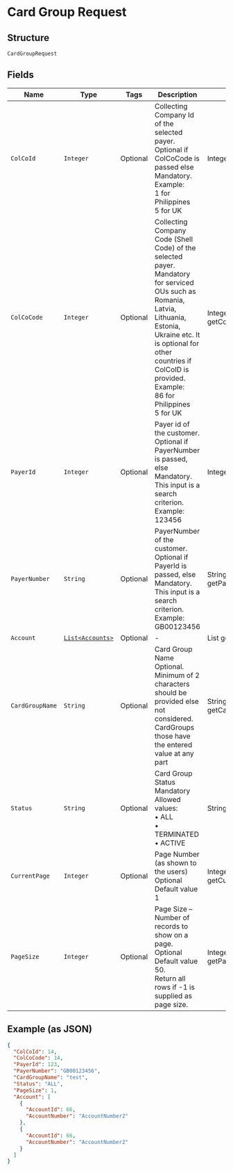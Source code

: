 
# Card Group Request

## Structure

`CardGroupRequest`

## Fields

| Name | Type | Tags | Description | Getter | Setter |
|  --- | --- | --- | --- | --- | --- |
| `ColCoId` | `Integer` | Optional | Collecting Company Id of the selected payer.<br>Optional if ColCoCode is passed else Mandatory.<br>Example:<br>1 for Philippines<br>5 for UK | Integer getColCoId() | setColCoId(Integer colCoId) |
| `ColCoCode` | `Integer` | Optional | Collecting Company Code (Shell Code) of the selected payer.<br>Mandatory for serviced OUs such as Romania, Latvia, Lithuania, Estonia, Ukraine etc. It is optional for other countries if ColCoID is provided.<br>Example:<br>86 for Philippines<br>5 for UK | Integer getColCoCode() | setColCoCode(Integer colCoCode) |
| `PayerId` | `Integer` | Optional | Payer id of the customer.<br>Optional if PayerNumber is passed, else Mandatory.<br>This input is a search criterion.<br>Example: 123456 | Integer getPayerId() | setPayerId(Integer payerId) |
| `PayerNumber` | `String` | Optional | PayerNumber of the customer.<br>Optional if PayerId is passed, else Mandatory.<br>This input is a search criterion.<br>Example: GB00123456 | String getPayerNumber() | setPayerNumber(String payerNumber) |
| `Account` | [`List<Accounts>`](../../doc/models/accounts.md) | Optional | - | List<Accounts> getAccount() | setAccount(List<Accounts> account) |
| `CardGroupName` | `String` | Optional | Card Group Name<br>Optional.<br>Minimum of 2 characters should be provided else not considered.<br>CardGroups those have the entered value at any part | String getCardGroupName() | setCardGroupName(String cardGroupName) |
| `Status` | `String` | Optional | Card Group Status<br>Mandatory<br>Allowed values:<br>•    ALL<br>•    TERMINATED<br>•    ACTIVE | String getStatus() | setStatus(String status) |
| `CurrentPage` | `Integer` | Optional | Page Number (as shown to the users)<br>Optional<br>Default value 1 | Integer getCurrentPage() | setCurrentPage(Integer currentPage) |
| `PageSize` | `Integer` | Optional | Page Size – Number of records to show on a page.<br>Optional<br>Default value 50.<br>Return all rows if -1 is supplied as page size. | Integer getPageSize() | setPageSize(Integer pageSize) |

## Example (as JSON)

```json
{
  "ColCoId": 14,
  "ColCoCode": 14,
  "PayerId": 123,
  "PayerNumber": "GB00123456",
  "CardGroupName": "test",
  "Status": "ALL",
  "PageSize": 1,
  "Account": [
    {
      "AccountId": 66,
      "AccountNumber": "AccountNumber2"
    },
    {
      "AccountId": 66,
      "AccountNumber": "AccountNumber2"
    }
  ]
}
```

